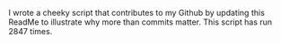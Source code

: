 I wrote a cheeky script that contributes to my Github by updating this ReadMe to illustrate why more than commits matter. This script has run 2847 times.